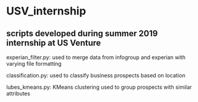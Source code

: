 # USV_internship
## scripts developed during summer 2019 internship at US Venture

experian_filter.py: used to merge data from infogroup and experian with varying file formatting

classification.py: used to classify business prospects based on location

lubes_kmeans.py: KMeans clustering used to group prospects with similar attributes

